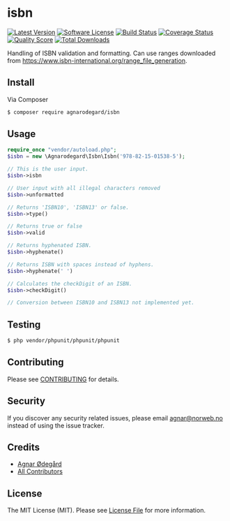 # isbn

[![Latest Version](https://img.shields.io/github/release/thephpleague/isbn.svg?style=flat-square)](https://github.com/thephpleague/isbn/releases)
[![Software License](https://img.shields.io/badge/license-MIT-brightgreen.svg?style=flat-square)](LICENSE.md)
[![Build Status](https://img.shields.io/travis/thephpleague/isbn/master.svg?style=flat-square)](https://travis-ci.org/thephpleague/isbn)
[![Coverage Status](https://img.shields.io/scrutinizer/coverage/g/thephpleague/isbn.svg?style=flat-square)](https://scrutinizer-ci.com/g/thephpleague/isbn/code-structure)
[![Quality Score](https://img.shields.io/scrutinizer/g/thephpleague/isbn.svg?style=flat-square)](https://scrutinizer-ci.com/g/thephpleague/isbn)
[![Total Downloads](https://img.shields.io/packagist/dt/league/isbn.svg?style=flat-square)](https://packagist.org/packages/league/isbn)

Handling of ISBN validation and formatting. Can use ranges downloaded from https://www.isbn-international.org/range_file_generation.

## Install

Via Composer

``` bash
$ composer require agnarodegard/isbn
```

## Usage

``` php
require_once "vendor/autoload.php";
$isbn = new \Agnarodegard\Isbn\Isbn('978-82-15-01538-5');

// This is the user input.
$isbn->isbn

// User input with all illegal characters removed
$isbn->unformatted

// Returns 'ISBN10', 'ISBN13' or false.
$isbn->type()

// Returns true or false
$isbn->valid

// Returns hyphenated ISBN.
$isbn->hyphenate()

// Returns ISBN with spaces instead of hyphens.
$isbn->hyphenate(' ')

// Calculates the checkDigit of an ISBN.
$isbn->checkDigit()

// Conversion between ISBN10 and ISBN13 not implemented yet.
```

## Testing

``` bash
$ php vendor/phpunit/phpunit/phpunit
```

## Contributing

Please see [CONTRIBUTING](CONTRIBUTING.md) for details.

## Security

If you discover any security related issues, please email agnar@norweb.no instead of using the issue tracker.

## Credits

- [Agnar Ødegård](https://github.com/agnarodegard)
- [All Contributors](../../contributors)

## License

The MIT License (MIT). Please see [License File](LICENSE.md) for more information.
